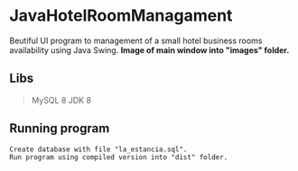 # JavaHotelRoomManagament
Beutiful UI program to management of a small hotel business rooms availability using Java Swing.
**Image of main window into "images" folder.**

## Libs
> MySQL 8
> JDK 8

## Running program
```
Create database with file "la_estancia.sql".
Run program using compiled version into "dist" folder.
```
